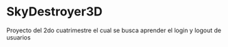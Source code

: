 # SkyDestroyer3D
Proyecto del 2do cuatrimestre el cual se busca aprender el login y logout de usuarios
